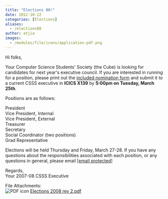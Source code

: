 ```yaml
---
title: "Elections 08!"
date: 2012-10-22
categories: [Elections]
aliases:
  - /elections08
author: atjia
images:
  - /modules/file/icons/application-pdf.png
---
```


<div class="field field-name-body field-type-text-with-summary field-label-hidden"><div class="field-items"><div class="field-item even"><p>Hi folks,</p>
<p>Your Computer Science Students&apos; Society (the Cube) is looking for candidates for next year&apos;s executive council. If you are interested in running for a position, please print out the <a href="/files/Elections%202008%20rev%202.pdf">included nomination form</a> and submit it to a current CSSS executive in <b>ICICS X139</b> by <b>5:00pm on Tuesday, March 25th</b>.</p>
<p>Positions are as follows:</p>
<p>President<br>
Vice President, Internal<br>
Vice President, External<br>
Treasurer<br>
Secretary<br>
Social Coordinator (two positions)<br>
Grad Representative</p>
<p>Elections will be held Thursday and Friday, March 27-28. If you have any questions about the responsibilities associated with each position, or any questions in general, please email <a href="/cdn-cgi/l/email-protection" class="__cf_email__" data-cfemail="0a6f666f697e636564794a7e626f697f686f24696b24">[email&#xA0;protected]</a></p>
<p>Regards,<br>
Your 2007-08 CSSS Executive</p>
</div></div></div><div class="field field-name-field-file-attachments field-type-file field-label-above"><div class="field-label">File Attachments:&#xA0;</div><div class="field-items"><div class="field-item even"><span class="file"><img class="file-icon" alt="PDF icon" title="application/pdf" src="/modules/file/icons/application-pdf.png"> <a href="https://ubccsss.org/files/Elections%202008%20rev%202.pdf" type="application/pdf; length=107916">Elections 2008 rev 2.pdf</a></span></div></div></div>    <footer>
          </footer>
